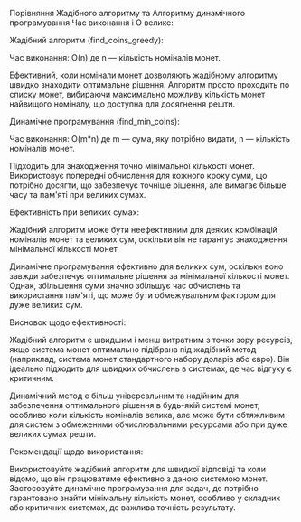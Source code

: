 Порівняння Жадібного алгоритму та Алгоритму динамічного програмування
Час виконання і О велике:

Жадібний алгоритм (find_coins_greedy):

Час виконання: O(n) де n — кількість номіналів монет.

Ефективний, коли номінали монет дозволяють жадібному алгоритму швидко знаходити оптимальне рішення. Алгоритм просто проходить по списку монет, вибираючи максимально можливу кількість монет найвищого номіналу, що доступна для досягнення решти.

Динамічне програмування (find_min_coins):

Час виконання: O(m*n) де m — сума, яку потрібно видати, n — кількість номіналів монет.

Підходить для знаходження точно мінімальної кількості монет. Використовує попередні обчислення для кожного кроку суми, що потрібно досягти, що забезпечує точніше рішення, але вимагає більше часу та пам'яті при великих сумах.

Ефективність при великих сумах:

Жадібний алгоритм може бути неефективним для деяких комбінацій номіналів монет та великих сум, оскільки він не гарантує знаходження мінімальної кількості монет.

Динамічне програмування ефективно для великих сум, оскільки воно завжди забезпечує оптимальне рішення за мінімальної кількості монет. Однак, збільшення суми значно збільшує час обчислень та використання пам'яті, що може бути обмежувальним фактором для дуже великих сум.

Висновок щодо ефективності:


Жадібний алгоритм є швидшим і менш витратним з точки зору ресурсів, якщо система монет оптимально підібрана під жадібний метод (наприклад, система монет стандартного набору доларів або євро). Він ідеально підходить для швидких обчислень в системах, де час відгуку є критичним.

Динамічний метод є більш універсальним та надійним для забезпечення оптимального рішення в будь-якій системі монет, особливо коли кількість номіналів велика, але може бути обтяжливим для систем з обмеженими обчислювальними ресурсами або при дуже великих сумах решти.

Рекомендації щодо використання:


Використовуйте жадібний алгоритм для швидкої відповіді та коли відомо, що він працюватиме ефективно з даною системою монет.
Застосовуйте динамічне програмування для задач, де потрібно гарантовано знайти мінімальну кількість монет, особливо у складних або критичних системах, де важлива точність результату.